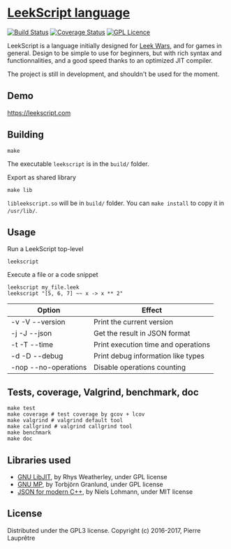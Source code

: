 [LeekScript language](https://leekscript.com)
===================

[![Build Status](https://travis-ci.org/leek-wars/leekscript.svg?branch=master)](https://travis-ci.org/leek-wars/leekscript)
[![Coverage Status](https://coveralls.io/repos/github/leek-wars/leekscript/badge.svg?branch=master)](https://coveralls.io/github/leek-wars/leekscript?branch=master)
[![GPL Licence](https://badges.frapsoft.com/os/gpl/gpl.svg?v=103)](https://opensource.org/licenses/GPL-3.0/)

LeekScript is a language initially designed for [Leek Wars](https://leekwars.com), and for games in general. Design to be simple to use for beginners, but with rich syntax and functionnalities, and a good speed thanks to an optimized JIT compiler.

The project is still in development, and shouldn't be used for the moment.


Demo
----

https://leekscript.com

Building
--------

```
make
```
The executable `leekscript` is in the `build/` folder.

Export as shared library
```
make lib
```
`libleekscript.so` will be in `build/` folder. You can `make install` to copy it in `/usr/lib/`.

Usage
-----
Run a LeekScript top-level
```
leekscript
```
Execute a file or a code snippet
```
leekscript my_file.leek
leekscript "[5, 6, 7] ~~ x -> x ** 2"
```
Option | Effect
------ | ------
-v -V --version	| Print the current version
-j -J --json	| Get the result in JSON format
-t -T --time	| Print execution time and operations
-d -D --debug | Print debug information like types
-nop --no-operations | Disable operations counting

Tests, coverage, Valgrind, benchmark, doc
------------------
```shell
make test
make coverage # test coverage by gcov + lcov
make valgrind # valgrind default tool 
make callgrind # valgrind callgrind tool
make benchmark
make doc
```

Libraries used
--------------
* [GNU LibJIT](https://www.gnu.org/software/libjit/), by Rhys Weatherley, under GPL license
* [GNU MP](https://gmplib.org/), by Torbjörn Granlund, under GPL license
* [JSON for modern C++](https://github.com/nlohmann/json), by Niels Lohmann, under MIT license

License
-------

Distributed under the GPL3 license. Copyright (c) 2016-2017, Pierre Lauprêtre

